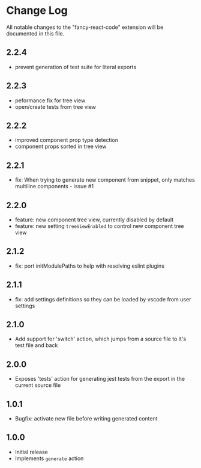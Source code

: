 # Change Log
All notable changes to the "fancy-react-code" extension will be documented in this file.

## 2.2.4
- prevent generation of test suite for literal exports
## 2.2.3
- peformance fix for tree view
- open/create tests from tree view
## 2.2.2
- improved component prop type detection
- component props sorted in tree view
## 2.2.1
- fix: When trying to generate new component from snippet, only matches multiline components - issue #1
## 2.2.0
- feature: new component tree view, currently disabled by default
- feature: new setting `treeViewEnabled` to control new component tree view
## 2.1.2
- fix: port initModulePaths to help with resolving eslint plugins
## 2.1.1
- fix: add settings definitions so they can be loaded by vscode from user settings
## 2.1.0
- Add support for 'switch' action, which jumps from a source file to it's test file and back
## 2.0.0
- Exposes 'tests' action for generating jest tests from the export in the current source file
## 1.0.1
- Bugfix: activate new file before writing generated content
## 1.0.0
- Initial release
- Implements `generate` action
